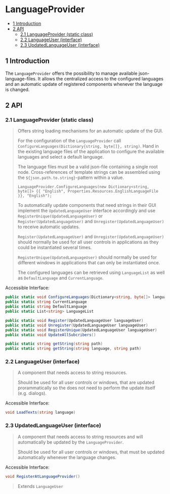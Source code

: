 # LanguageProvider

- [1 Introduction](#1-introduction)
- [2 API](#2-api)
  - [2.1 LanguageProvider (static class)](#21-languageprovider-static-class)
  - [2.2 LanguageUser (interface)](#22-languageuser-interface)
  - [2.3 UpdatedLanguageUser (interface)](#23-updatedlanguageuser-interface)

## 1 Introduction

The `LanguageProvider` offers the possibility to manage available json-language-files. It allows the centralized access to the configured languages and an automatic update of registered components whenever the language is changed.

## 2 API

### 2.1 LanguageProvider (static class)

> Offers string loading mechanisms for an automatic update of the GUI.
>
> For the configuration of the `LanguageProvider` call `ConfigureLanguages(Dictionary{string, byte[]}, string)`.
> Hand in the existing language files of the application to configure the available languages and select a default language.
>
> The language files must be a valid json-file containing a single root node. Cross-references of template strings can be assembled using the `${json.path.to.string}`-pattern within a value.
>
> `LanguageProvider.ConfigureLanguages(new Dictionary<string, byte[]> {{ "English", Properties.Resources.EnglishLanguageFile }}, "English");`
>
> To automatically update components that need strings in their GUI implement the `UpdatedLanguageUser` interface accordingly and use `RegisterUnique(UpdatedLanguageUser)` or `Register(UpdatedLanguageUser)` and `Unregister(UpdatedLanguageUser)` to receive automatic updates.
>
> `Register(UpdatedLanguageUser)` and `Unregister(UpdatedLanguageUser)` should normally be used for all user controls in applications as they could be instantiated several times.
>
> `RegisterUnique(UpdatedLanguageUser)` should normally be used for different windows in applications that can only be instantiated once.
>
> The configured languages can be retrieved using `LanguageList` as well as `DefaultLanguage` and `CurrentLanguage`.

Accessible Interface:

```c#
public static void ConfigureLanguages(Dictionary<string, byte[]> languages, string defaultLanguage)
public static string CurrentLanguage
public static string DefaultLanguage
public static List<string> LanguageList

public static void Register(UpdatedLanguageUser languageUser)
public static void Unregister(UpdatedLanguageUser languageUser)
public static void RegisterUnique(UpdatedLanguageUser languageUser)
public static void UpdateAllSubcribers()

public static string getString(string path)
public static string getString(string language, string path)
```

### 2.2 LanguageUser (interface)

> A component that needs access to string resources.
>
> Should be used for all user controls or windows, that are updated prorammatically so the <see cref="LanguageProvider"/> does not need to perform the update itself (e.g. dialogs).

Accessible Interface:

```c#
void LoadTexts(string language)
```

### 2.3 UpdatedLanguageUser (interface)

> A component that needs access to string resources and will automatically be updated by the `LanguageProvider`.
>
> Should be used for all user controls or windows, that must be updated automatically whenever the language changes.

Accessible Interface:

```c#
void RegisterAtLanguageProvider()
```

> Extends `LanguageUser`
